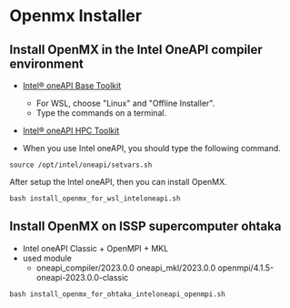 # Openmx Installer

## Install OpenMX in the Intel OneAPI compiler environment
- [Intel® oneAPI Base Toolkit](https://www.intel.com/content/www/us/en/developer/tools/oneapi/base-toolkit-download.html?operatingsystem=linux&distributions=aptpackagemanager)
	- For WSL, choose "Linux" and "Offline Installer".
	- Type the commands on a terminal. 
- [Intel® oneAPI HPC Toolkit](https://www.intel.com/content/www/us/en/developer/tools/oneapi/hpc-toolkit-download.html?operatingsystem=linux&distributions=aptpackagemanager)

- When you use Intel oneAPI, you should type the following command.
```
source /opt/intel/oneapi/setvars.sh
```
After setup the Intel oneAPI, then you can install OpenMX.
```
bash install_openmx_for_wsl_inteloneapi.sh
```

## Install OpenMX on ISSP supercomputer ohtaka
- Intel oneAPI Classic + OpenMPI + MKL
- used module
  - oneapi_compiler/2023.0.0 oneapi_mkl/2023.0.0 openmpi/4.1.5-oneapi-2023.0.0-classic
```
bash install_openmx_for_ohtaka_inteloneapi_openmpi.sh
```
